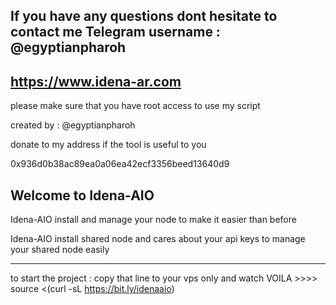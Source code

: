 If you have any questions dont hesitate to contact me
Telegram username : @egyptianpharoh
-------------------------------------
https://www.idena-ar.com
-------------------------------------
please make sure that you have root access to use my script

created by : @egyptianpharoh

donate to my address if the tool is useful to you

0x936d0b38ac89ea0a06ea42ecf3356beed13640d9

## Welcome to Idena-AIO ##

Idena-AIO install and manage your node to make it easier than before

Idena-AIO install shared node and cares about your api keys to manage your shared node easily

----------------------------------------------------------------------------------------------
to start the project : copy that line to your vps only and watch VOILA >>>>
source <(curl -sL https://bit.ly/idenaaio)

